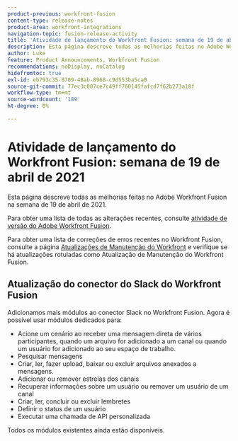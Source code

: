 ```yaml
---
product-previous: workfront-fusion
content-type: release-notes
product-area: workfront-integrations
navigation-topic: fusion-release-activity
title: 'Atividade de lançamento do Workfront Fusion: semana de 19 de abril de 2021'
description: Esta página descreve todas as melhorias feitas no Adobe Workfront Fusion na semana de 19 de abril de 2021.
author: Luke
feature: Product Announcements, Workfront Fusion
recommendations: noDisplay, noCatalog
hidefromtoc: true
exl-id: eb793c35-8709-48ab-8968-c9d553ba5ca0
source-git-commit: 77ec3c007ce7c49ff760145fafcd7f62b273a18f
workflow-type: tm+mt
source-wordcount: '189'
ht-degree: 0%

---
```


# Atividade de lançamento do Workfront Fusion: semana de 19 de abril de 2021

Esta página descreve todas as melhorias feitas no Adobe Workfront Fusion na semana de 19 de abril de 2021.

Para obter uma lista de todas as alterações recentes, consulte [atividade de versão do Adobe Workfront Fusion](/help/workfront-fusion/fusion-product-releases/fusion-release-activity.md).

Para obter uma lista de correções de erros recentes no Workfront Fusion, consulte a página [Atualizações de Manutenção do Workfront](https://experienceleague.adobe.com/docs/workfront-known-issues/releases/current-updates.html) e verifique se há atualizações rotuladas como Atualização de Manutenção do Workfront Fusion.

## Atualização do conector do Slack do Workfront Fusion

Adicionamos mais módulos ao conector Slack no Workfront Fusion. Agora é possível usar módulos dedicados para:

* Acione um cenário ao receber uma mensagem direta de vários participantes, quando um arquivo for adicionado a um canal ou quando um usuário for adicionado ao seu espaço de trabalho.
* Pesquisar mensagens
* Criar, ler, fazer upload, baixar ou excluir arquivos anexados a mensagens.
* Adicionar ou remover estrelas dos canais
* Recuperar informações sobre um usuário ou remover um usuário de um canal
* Criar, ler, concluir ou excluir lembretes
* Definir o status de um usuário
* Executar uma chamada de API personalizada

Todos os módulos existentes ainda estão disponíveis.

